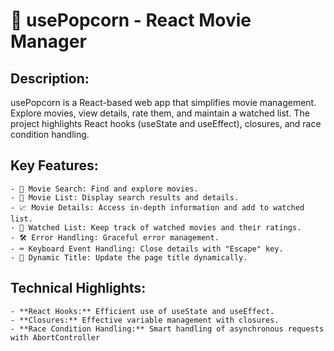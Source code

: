 # 🍿 usePopcorn - React Movie Manager

## Description:
usePopcorn is a React-based web app that simplifies movie management. Explore movies, view details, rate them, and maintain a watched list. The project highlights React hooks (useState and useEffect), closures, and race condition handling.

## Key Features:
    - 🎥 Movie Search: Find and explore movies.
    - 📃 Movie List: Display search results and details.
    - 📈 Movie Details: Access in-depth information and add to watched list.
    - 👀 Watched List: Keep track of watched movies and their ratings.
    - 🛠️ Error Handling: Graceful error management.
    - ⌨️ Keyboard Event Handling: Close details with "Escape" key.
    - 🌟 Dynamic Title: Update the page title dynamically.


## Technical Highlights:

    - **React Hooks:** Efficient use of useState and useEffect.
    - **Closures:** Effective variable management with closures.
    - **Race Condition Handling:** Smart handling of asynchronous requests with AbortController
